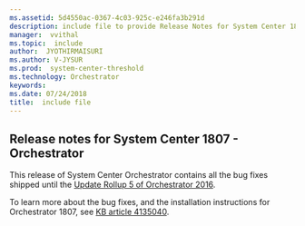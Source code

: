 ```yaml
---
ms.assetid: 5d4550ac-0367-4c03-925c-e246fa3b291d
description: include file to provide Release Notes for System Center 1807 - Orchestrator
manager:  vvithal
ms.topic:  include
author:  JYOTHIRMAISURI
ms.author: V-JYSUR
ms.prod:  system-center-threshold
ms.technology: Orchestrator
keywords:
ms.date: 07/24/2018
title:  include file
---
```


##  Release notes for System Center 1807 - Orchestrator

This release of System Center Orchestrator contains all the bug fixes shipped until the [Update Rollup 5 of Orchestrator 2016](https://support.microsoft.com/help/4094928/update-rollup-5-for-system-center-2016-orchestrator). 

To learn more about the bug fixes, and the installation instructions for Orchestrator 1807, see [KB article 4135040](https://support.microsoft.com/help/4135040).
